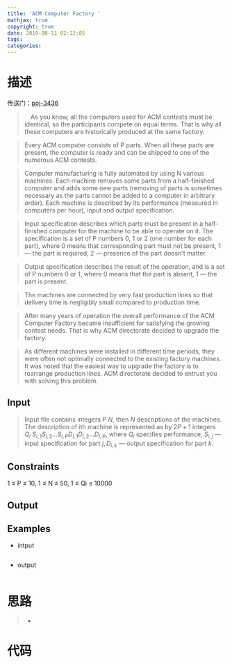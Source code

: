 ```yaml
---
title: 'ACM Computer Factory '
mathjax: true
copyright: true
date: 2019-08-11 02:12:05
tags:
categories:
---
```

# 描述
传送门：[poj-3436](http://poj.org/problem?id=3436)

>&emsp;As you know, all the computers used for ACM contests must be identical, so the participants compete on equal terms. That is why all these computers are historically produced at the same factory.

> Every ACM computer consists of P parts. When all these parts are present, the computer is ready and can be shipped to one of the numerous ACM contests.

<!--more-->
> Computer manufacturing is fully automated by using N various machines. Each machine removes some parts from a half-finished computer and adds some new parts (removing of parts is sometimes necessary as the parts cannot be added to a computer in arbitrary order). Each machine is described by its performance (measured in computers per hour), input and output specification.

> Input specification describes which parts must be present in a half-finished computer for the machine to be able to operate on it. The specification is a set of P numbers 0, 1 or 2 (one number for each part), where 0 means that corresponding part must not be present, 1 — the part is required, 2 — presence of the part doesn't matter.

> Output specification describes the result of the operation, and is a set of P numbers 0 or 1, where 0 means that the part is absent, 1 — the part is present.

> The machines are connected by very fast production lines so that delivery time is negligibly small compared to production time.

> After many years of operation the overall performance of the ACM Computer Factory became insufficient for satisfying the growing contest needs. That is why ACM directorate decided to upgrade the factory.

> As different machines were installed in different time periods, they were often not optimally connected to the existing factory machines. It was noted that the easiest way to upgrade the factory is to rearrange production lines. ACM directorate decided to entrust you with solving this problem.

## Input
> Input file contains integers $P\ N$, then $N$ descriptions of the machines. The description of ith machine is represented as by $2 P + 1$ integers $Q_i\ S_{i,1} S_{i,2}...S_{i,P} D_{i,1} D_{i,2}...D_{i,P}$, where $Q_i$ specifies performance, $S_{i,j}$ — input specification for part $j, D_{i,k}$ — output specification for part $k$.

## Constraints

1 ≤ P ≤ 10, 1 ≤ N ≤ 50, 1 ≤ Qi ≤ 10000

## Output
>

## Examples
* intput
```c++

```
* output
```c++

```

# 思路
>* 

# 代码
```c++

```
